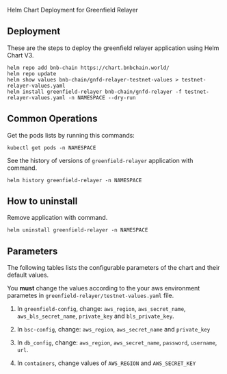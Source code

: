 Helm Chart Deployment for Greenfield Relayer

## Deployment

These are the steps to deploy the greenfield relayer application using Helm Chart V3.

```console
helm repo add bnb-chain https://chart.bnbchain.world/
helm repo update
helm show values bnb-chain/gnfd-relayer-testnet-values > testnet-relayer-values.yaml
helm install greenfield-relayer bnb-chain/gnfd-relayer -f testnet-relayer-values.yaml -n NAMESPACE --dry-run
```

## Common Operations

Get the pods lists by running this commands:

```console
kubectl get pods -n NAMESPACE
```
See the history of versions of ``greenfield-relayer`` application with command.

```console
helm history greenfield-relayer -n NAMESPACE
```

## How to uninstall

Remove application with command.

```console
helm uninstall greenfield-relayer -n NAMESPACE
```

## Parameters

The following tables lists the configurable parameters of the chart and their default values.

You **must** change the values according to the your aws environment parametes in ``greenfield-relayer/testnet-values.yaml`` file.

1. In `greenfield-config`, change: `aws_region`, `aws_secret_name`, `aws_bls_secret_name`, `private_key` and `bls_private_key`.

2. In `bsc-config`, change: `aws_region`, `aws_secret_name` and `private_key`

3. In `db_config`, change: `aws_region`, `aws_secret_name`, `password`, `username`, `url`.

4. In `containers`, change values of `AWS_REGION` and `AWS_SECRET_KEY`

